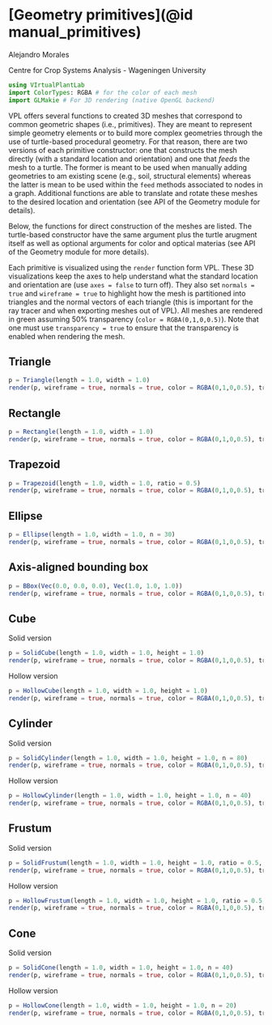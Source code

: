 # [Geometry primitives](@id manual_primitives)

Alejandro Morales

Centre for Crop Systems Analysis - Wageningen University


```julia
using VIrtualPlantLab
import ColorTypes: RGBA # for the color of each mesh
import GLMakie # For 3D rendering (native OpenGL backend)
```

VPL offers several functions to created 3D meshes that correspond to common
geometric shapes (i.e., primitives). They are meant to represent simple geometry
elements or to build more complex geometries through the use of turtle-based
procedural geometry. For that reason, there are two versions of each primitive
constructor: one that constructs the mesh directly (with a standard location
and orientation) and one that *feeds* the mesh to a turtle. The former is meant
to be used when manually adding geometries to am existing scene (e.g., soil,
structural elements) whereas the latter is mean to be used within the `feed`
methods associated to nodes in a graph. Additional functions are able to
translate and rotate these meshes to the desired location and orientation (see
API of the Geometry module for details).

Below, the functions for direct construction of the meshes are listed. The
turtle-based constructor have the same argument plus the turtle arugment itself
as well as optional arguments for color and optical materias (see API of the
Geometry module for more details).

Each primitive is visualized using the `render` function form VPL. These 3D
visualizations keep the axes to help understand what the standard location
and orientation are (use `axes = false` to turn off). They also set `normals = true`
and `wireframe = true` to highlight how the mesh is partitioned into triangles
and the normal vectors of each triangle (this is important for the ray tracer and
when exporting meshes out of VPL). All meshes are rendered in green assuming 50%
transparency (`color = RGBA(0,1,0,0.5)`). Note that one must use `transparency = true`
to ensure that the transparency is enabled when rendering the mesh.

## Triangle
```julia
p = Triangle(length = 1.0, width = 1.0)
render(p, wireframe = true, normals = true, color = RGBA(0,1,0,0.5), transparency = true)
```

## Rectangle
```julia
p = Rectangle(length = 1.0, width = 1.0)
render(p, wireframe = true, normals = true, color = RGBA(0,1,0,0.5), transparency = true)
```

## Trapezoid
```julia
p = Trapezoid(length = 1.0, width = 1.0, ratio = 0.5)
render(p, wireframe = true, normals = true, color = RGBA(0,1,0,0.5), transparency = true)
```

## Ellipse
```julia
p = Ellipse(length = 1.0, width = 1.0, n = 30)
render(p, wireframe = true, normals = true, color = RGBA(0,1,0,0.5), transparency = true)
```

## Axis-aligned bounding box
```julia
p = BBox(Vec(0.0, 0.0, 0.0), Vec(1.0, 1.0, 1.0))
render(p, wireframe = true, normals = true, color = RGBA(0,1,0,0.5), transparency = true)
```

## Cube

Solid version

```julia
p = SolidCube(length = 1.0, width = 1.0, height = 1.0)
render(p, wireframe = true, normals = true, color = RGBA(0,1,0,0.5), transparency = true)
```

Hollow version

```julia
p = HollowCube(length = 1.0, width = 1.0, height = 1.0)
render(p, wireframe = true, normals = true, color = RGBA(0,1,0,0.5), transparency = true)
```

## Cylinder

Solid version

```julia
p = SolidCylinder(length = 1.0, width = 1.0, height = 1.0, n = 80)
render(p, wireframe = true, normals = true, color = RGBA(0,1,0,0.5), transparency = true)
```

Hollow version

```julia
p = HollowCylinder(length = 1.0, width = 1.0, height = 1.0, n = 40)
render(p, wireframe = true, normals = true, color = RGBA(0,1,0,0.5), transparency = true)
```

## Frustum

Solid version

```julia
p = SolidFrustum(length = 1.0, width = 1.0, height = 1.0, ratio = 0.5, n = 80)
render(p, wireframe = true, normals = true, color = RGBA(0,1,0,0.5), transparency = true)
```

Hollow version

```julia
p = HollowFrustum(length = 1.0, width = 1.0, height = 1.0, ratio = 0.5, n = 40)
render(p, wireframe = true, normals = true, color = RGBA(0,1,0,0.5), transparency = true)
```

## Cone

Solid version

```julia
p = SolidCone(length = 1.0, width = 1.0, height = 1.0, n = 40)
render(p, wireframe = true, normals = true, color = RGBA(0,1,0,0.5), transparency = true)
```

Hollow version

```julia
p = HollowCone(length = 1.0, width = 1.0, height = 1.0, n = 20)
render(p, wireframe = true, normals = true, color = RGBA(0,1,0,0.5), transparency = true)
```

